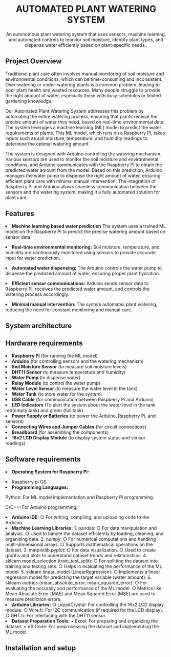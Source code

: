 <h1 align="center">AUTOMATED PLANT WATERING SYSTEM</h1>
<p align="center">An autonomous plant watering system that uses sensors, machine learning, and automated controls to monitor soil moisture, identify plant types, and dispense water efficiently based on plant-specific needs..</p>

<h2>Project Overview</h2>
<p>
  Traditional plant care often involves manual monitoring of soil moisture and environmental conditions, which can be time-consuming and inconsistent. Over-watering or under-watering plants is a common problem, leading to poor plant health and wasted resources. Many people struggle to provide the right amount of water, especially those with busy schedules or limited gardening knowledge.
</p>
<p>
Our Automated Plant Watering System addresses this problem by automating the entire watering process, ensuring that plants receive the precise amount of water they need, based on real-time environmental data. The system leverages a machine learning (ML) model to predict the water requirements of plants. This ML model, which runs on a Raspberry Pi, takes inputs such as soil moisture, temperature, and humidity readings to determine the optimal watering amount.
</p>
<p>
The system is designed with Arduino controlling the watering mechanism. Various sensors are used to monitor the soil moisture and environmental conditions, and Arduino communicates with the Raspberry Pi to obtain the predicted water amount from the model. Based on this prediction, Arduino manages the water pump to dispense the right amount of water, ensuring efficient plant care with minimal manual intervention. The integration of Raspberry Pi and Arduino allows seamless communication between the sensors and the watering system, making it a fully automated solution for plant care.
</p>
<h2>Features</h2>
<p>
<li><strong>Machine learning based water prediction</strong>
The system uses a trained ML model on the Raspberry Pi to predict the precise watering amount based on sensor data.
</p>
<p>
<li><strong>Real-time environmental monitoring:</strong>
Soil moisture, temperature, and humidity are continuously monitored using sensors to provide accurate input for water prediction.
</p>
<p>
<li><strong>Automated water dispensing:</strong>
The Arduino controls the water pump to dispense the predicted amount of water, ensuring proper plant hydration.
</p>
<p>
<li><strong>Efficient sensor communications:</strong>
Arduino sends sensor data to Raspberry Pi, receives the predicted water amount, and controls the watering process accordingly.
</p>
<p>
<li><strong>Minimal manual intervention:</strong>
The system automates plant watering, reducing the need for constant monitoring and manual care.
</p>

<h2>System architecture</h2>
<p>
  
   

<h2>Hardware requirements</h2>
<p>
<li><strong>Raspberry Pi</strong> (for running the ML model)
<li><strong>Arduino</strong>  (for controlling sensors and the watering mechanism)
<li><strong>Soil Moisture Sensor</strong>  (to measure soil moisture levels)
<li><strong>DHT11 Sensor </strong> (to measure temperature and humidity)
<li><strong>Water Pump </strong> (to dispense water)
<li><strong>Relay Module</strong>  (to control the water pump)
<li><strong>Water Level Sensor </strong> (to measure the water level in the tank)
<li><strong>Water Tank</strong>  (to store water for the system)
<li><strong>USB Cable</strong>  (for communication between Raspberry Pi and Arduino)
<li><strong>LED Indicators</strong>  (To alert the system about the water level in the tank red(empty tank) and green (full tank)
<li><strong>Power Supply or Batteries</strong>  (to power the Arduino, Raspberry Pi, and sensors)
<li><strong>Connecting Wires and Jumper Cables</strong>  (for circuit connections)
<li><strong>Breadboard</strong> (for assembling the components)
<li><strong>16x2 LCD Display Module</strong>  (to display system status and sensor readings)

<h2>Software requirements</h2>
<p>
<li><strong>Operating System for Raspberry Pi:</strong>
</p>
<p>
	<li>Raspberry pi OS.</li>
<li><strong>Programming Languages:</strong>
</p>
<p>
		Python: For ML model implementation and Raspberry Pi programming.
</p>
<p>
		C/C++: For Arduino programming.
<li><strong>Arduino IDE:</strong>
		○ For writing, compiling, and uploading code to the Arduino.
<li><strong>Machine Learning Libraries:</strong>
	  1. pandas:
		  ○ For data manipulation and analysis.
		  ○ Used to handle the dataset efficiently by loading, cleaning, and organizing data.
	  2. numpy:
		  ○ For numerical computations and handling multi-dimensional arrays.
		  ○ Supports mathematical operations on the dataset.
	  3. matplotlib.pyplot:
		  ○ For data visualization.
		  ○ Used to create graphs and plots to understand dataset trends and relationships.
	  4. sklearn.model_selection (train_test_split):
		  ○ For splitting the dataset into training and testing sets.
		  ○ Helps in evaluating the performance of the ML model.
	  5. sklearn.linear_model (LinearRegression):
		  ○ Implements a linear regression model for predicting the target variable (water amount).
	  6. sklearn.metrics (mean_absolute_error, mean_squared_error):
		  ○ For evaluating the accuracy and performance of the ML model.
		  ○ Metrics like Mean Absolute Error (MAE) and Mean Squared Error (MSE) are used to measure         prediction errors.
<li><strong>Arduino Libraries:</strong>
		○ LiquidCrystal: For controlling the 16x2 LCD display module.
		○ Wire.h: For I2C communication (if required for the LCD display).
		○ DHT.h: For interfacing with the DHT11 sensor.
<li><strong>Dataset Preparation Tools:</strong>
	• Excel: For preparing and organizing the dataset.
	• VS Code: For preprocessing the dataset and implementing the ML model.

 
<h2>Installation and setup</h2>
<p>
